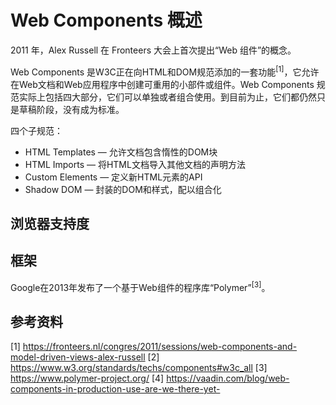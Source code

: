 # Web Components 概述

2011 年，Alex Russell 在 Fronteers 大会上首次提出“Web 组件”的概念。

Web Components 是W3C正在向HTML和DOM规范添加的一套功能<sup>[1]</sup>，它允许在Web文档和Web应用程序中创建可重用的小部件或组件。Web Components 规范实际上包括四大部分，它们可以单独或者组合使用。到目前为止，它们都仍然只是草稿阶段，没有成为标准。

四个子规范：

+ HTML Templates   —  允许文档包含惰性的DOM块
+ HTML Imports     —  将HTML文档导入其他文档的声明方法
+ Custom Elements  —  定义新HTML元素的API
+ Shadow DOM       —  封装的DOM和样式，配以组合化

## 浏览器支持度



## 框架

Google在2013年发布了一个基于Web组件的程序库“Polymer”<sup>[3]</sup>。

## 参考资料

[1] https://fronteers.nl/congres/2011/sessions/web-components-and-model-driven-views-alex-russell
[2] https://www.w3.org/standards/techs/components#w3c_all
[3] https://www.polymer-project.org/
[4] https://vaadin.com/blog/web-components-in-production-use-are-we-there-yet-
